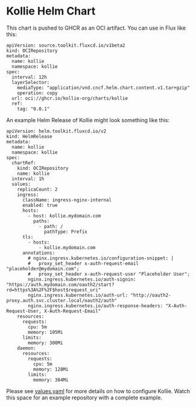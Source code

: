 # Kollie Helm Chart

This chart is pushed to GHCR as an OCI artifact. You can use in Flux like this:

```
apiVersion: source.toolkit.fluxcd.io/v1beta2
kind: OCIRepository
metadata:
  name: kollie
  namespace: kollie
spec:
  interval: 12h
  layerSelector:
    mediaType: "application/vnd.cncf.helm.chart.content.v1.tar+gzip"
    operation: copy
  url: oci://ghcr.io/kollie-org/charts/kollie
  ref:
    tag: "0.0.1"
```

An example Helm Release of Kollie might look something like this:

```
apiVersion: helm.toolkit.fluxcd.io/v2
kind: HelmRelease
metadata:
  name: kollie
  namespace: kollie
spec:
  chartRef:
    kind: OCIRepository
    name: kollie
  interval: 1h
  values:
    replicaCount: 2
    ingress:
      className: ingress-nginx-internal
      enabled: true
      hosts:
        - host: kollie.mydomain.com
          paths:
            - path: /
              pathType: Prefix
      tls:
        - hosts:
            - kollie.mydomain.com
      annotations:
        # nginx.ingress.kubernetes.io/configuration-snippet: |
        #   proxy_set_header x-auth-request-email "placeholder@mydomain.com";
        #   proxy_set_header x-auth-request-user "Placeholder User";
        nginx.ingress.kubernetes.io/auth-signin: "https://auth.mydomain.com/oauth2/start?rd=https%3A%2F%2F$host$request_uri"
        nginx.ingress.kubernetes.io/auth-url: "http://oauth2-proxy.auth.svc.cluster.local/oauth2/auth"
        nginx.ingress.kubernetes.io/auth-response-headers: "X-Auth-Request-User, X-Auth-Request-Email"
    resources:
      requests:
        cpu: 5m
        memory: 105Mi
      limits:
        memory: 300Mi
    daemon:
      resources:
        requests:
          cpu: 5m
          memory: 128Mi
        limits:
          memory: 384Mi
```

Please see [values.yaml](./values.yaml) for more details on how to configure Kollie. Watch this space for an example repository with a complete example.
